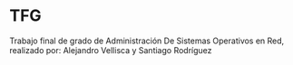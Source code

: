 # TFG
Trabajo final de grado de Administración De Sistemas Operativos en Red, realizado por: Alejandro Vellisca y Santiago Rodríguez
